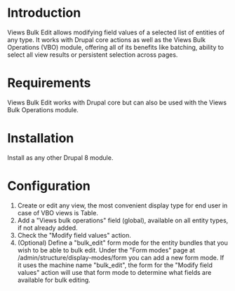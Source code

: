 # Introduction

Views Bulk Edit allows modifying field values of a selected list of entities
of any type. It works with Drupal core actions as well as the
Views Bulk Operations (VBO) module, offering all of its benefits like batching,
ability to select all view results or persistent selection across pages.


# Requirements

Views Bulk Edit works with Drupal core but can also be used with
the Views Bulk Operations module.


# Installation

Install as any other Drupal 8 module.


# Configuration

   1. Create or edit any view, the most convenient display type for end
      user in case of VBO views is Table.
   2. Add a "Views bulk operations" field (global), available on
      all entity types, if not already added.
   3. Check the "Modify field values" action.
   4. (Optional) Define a "bulk_edit" form mode for the entity bundles
      that you wish to be able to bulk edit. Under the "Form modes" page
      at /admin/structure/display-modes/form you can add a new form
      mode. If it uses the machine name "bulk_edit", the form for the
      "Modify field values" action will use that form mode to determine
      what fields are available for bulk editing.
